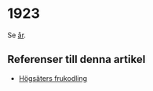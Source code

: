 # 1923

Se [år](år).

## Referenser till denna artikel

* [Högsäters frukodling](högsäters%20frukodling)
